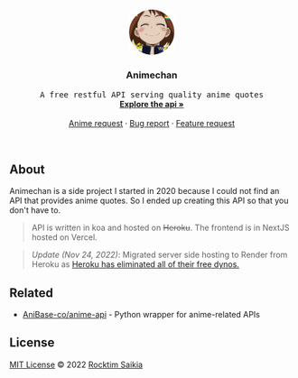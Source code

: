 <!-- PROJECT LOGO -->
<br />
<p align="center">
  <a href="https://github.com/rocktimsaikia/anime-chan">
    <img src="/public/animechan_logo.png" alt="Logo" width="80" height="80">
  </a>

  <h3 align="center">Animechan</h3>

  <p align="center">
    <samp>A free restful API serving quality anime quotes</samp>
    <br />
    <a href="https://animechan.vercel.app/"><strong>Explore the api »</strong></a>
    <br />
    <br />
    <a href="https://github.com/rocktimsaikia/anime-chan/discussions/65">Anime request</a>
    ·
    <a href="https://github.com/rocktimsaikia/anime-chan/issues">Bug report</a>
    ·
    <a href="https://github.com/rocktimsaikia/anime-chan/issues">Feature request</a>
  </p>
</p>

<br/>

## About

Animechan is a side project I started in 2020 because I could not find an API that provides anime quotes. So I ended up creating this API so that you don't have to.

> API is written in koa and hosted on ~~Heroku~~. The frontend is in NextJS hosted on Vercel.

> _Update (Nov 24, 2022)_: Migrated server side hosting to Render from Heroku as [Heroku has eliminated all of their free dynos.](https://blog.heroku.com/new-low-cost-plans)

## Related

- [AniBase-co/anime-api](https://github.com/AniBase-co/anime-api) - Python wrapper for anime-related APIs

## License

[MIT License](./LICENSE) © 2022 [Rocktim Saikia](https://rocktimsaikia.com)

